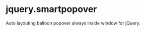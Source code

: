 jquery.smartpopover
===================

Auto layouting balloon popover always inside window for jQuery.
